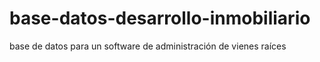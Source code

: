 # base-datos-desarrollo-inmobiliario
base de datos para un software de administración de vienes raíces 

